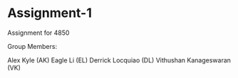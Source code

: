 # Assignment-1
Assignment for 4850

Group Members:

Alex Kyle (AK)
Eagle Li  (EL)
Derrick Locquiao (DL)
Vithushan Kanageswaran (VK)

